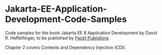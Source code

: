 # Jakarta-EE-Application-Development-Code-Samples
Code samples for the book Jakarta EE 8 Application Development by David R. Heffelfinger, to be published by [Packt Publishing](http://www.packtpub.com)

Chapter 2 covers Contexts and Dependency Injection (CDI).
